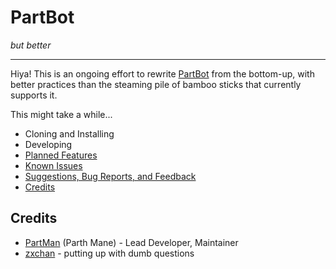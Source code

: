 # PartBot
*but better*

---
Hiya! This is an ongoing effort to rewrite [PartBot](https://github.com/PartMan7/PartBot) from the bottom-up, with
better practices than the steaming pile of bamboo sticks that currently supports it.

This might take a while...

* Cloning and Installing
* Developing
* [Planned Features](https://github.com/PartMan7/PartBotter/labels/enhancement)
* [Known Issues](https://github.com/PartMan7/PartBotter/labels/bug)
* [Suggestions, Bug Reports, and Feedback](https://github.com/PartMan7/PartBotter/tree/main/docs/SUGGESTIONS.md)
* [Credits](#Credits)

## Credits
* [PartMan](https://github.com/PartMan7) (Parth Mane) - Lead Developer, Maintainer
* [zxchan](https://github.com/singiamtel) - putting up with dumb questions
